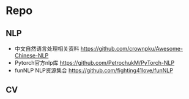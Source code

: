 
# Repo

## NLP
- 中文自然语言处理相关资料 https://github.com/crownpku/Awesome-Chinese-NLP
- Pytorch官方nlp库 https://github.com/PetrochukM/PyTorch-NLP
- funNLP NLP资源集合 https://github.com/fighting41love/funNLP

## CV

